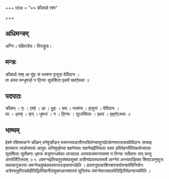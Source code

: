 +++
title = "०५ क्रीळन्नो रश्म"

+++
## अधिमन्त्रम्
अग्निः। वव्रिरात्रेयः। विराड्रूपा।

## मन्त्रः
क्रीळ॑न्नो रश्म॒ आ भु॑वः॒ सं भस्म॑ना वा॒युना॒ वेवि॑दानः ।  
ता अ॑स्य सन्धृ॒षजो॒ न ति॒ग्माः सुसं॑शिता व॒क्ष्यो॑ वक्षणे॒स्थाः ॥

## पदपाठः
क्रीळ॑न् । नः॒ । र॒श्मे॒ । आ । भु॒वः॒ । सम् । भस्म॑ना । वा॒युना॑ । वेवि॑दानः ।  
ताः । अ॒स्य॒ । स॒न् । धृ॒षजः॑ । न । ति॒ग्माः । सुऽसं॑शिताः । व॒क्ष्यः॑ । व॒क्ष॒णे॒ऽस्थाः ॥

## भाष्यम्
हेश्मे रशिममन्नग्ने क्रीळन् वनेषुक्रीडन् भस्मनस्वकार्येणभसितेनवायुनाप्रेरकेणमरुताचसंवेविदानः सम्यक् ज्ञायमानः त्वन्नोस्माकं आभुवः अभिमुखोभव वक्षणेस्थाः वक्षणेवह्नौस्थिताः वक्ष्यः हविर्वहन्तीतिवक्ष्योज्वालाः सुसंशिताः सुतीक्ष्णाः धृषजः शत्रूणान्धर्षकाः ताज्वालाः अस्ययजमानस्यमम न तिग्माः नतीक्ष्णाः सन् सन्तु अस्तेर्लिटिरूपम् ॥ ५ ॥यमग्नइतिचतुरृचंषष्ठसूक्तं अत्रीणांप्रयस्वतामार्षं आग्नेयं अन्त्यापङ्क्तिः शिष्टाअनुष्टुभः तथाचानुक्रान्तं-यमग्नेचतुष्कंप्रयस्वन्तःपङ्क्त्यन्तंहेति । प्रातरनुवाकाशिनशस्त्रयोरुक्तोविनियोगः अत्रेश्चतुर्वीराख्येहीतिद्वितीयेहनीदंसूक्तंआज्यशस्त्रं सूत्रितंच-यमग्नेवाजसातमेतिद्वितीयेहन्याज्यमिति ।